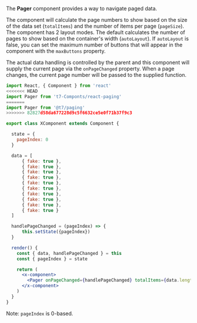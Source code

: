 The **Pager** component provides a way to navigate paged data.

The component will calculate the page numbers to show based on the size
of the data set (`totalItems`) and the number of items per page (`pageSize`). 
The component has 2 layout modes.  The default calculates the number of pages
to show based on the container's width (`autoLayout`).  If `autoLayout` is false,
you can set the maximum number of buttons that will appear in the component
with the `maxButtons` property.  

The actual data handling is controlled by the parent and this component will
supply the current page via the `onPageChanged` property.  When a page changes, 
the current page number will be passed to the supplied function.  

```jsx static
import React, { Component } from 'react'
<<<<<<< HEAD
import Pager from 't7-Componts/react-paging'
=======
import Pager from '@t7/paging'
>>>>>>> 82827d58da677228d9c5f6632ce5e0f71b37f9c3

export class XComponent extends Component { 

  state = {
    pageIndex: 0
  }

  data = [
      { fake: true },
      { fake: true },
      { fake: true },
      { fake: true },
      { fake: true },
      { fake: true },
      { fake: true },
      { fake: true },
      { fake: true },
      { fake: true }
  ]

  handlePageChanged = (pageIndex) => {
      this.setState({pageIndex})
  }

  render() {
    const { data, handlePageChanged } = this
    const { pageIndex } = state

    return (
      <x-component>
        <Pager onPageChanged={handlePageChanged} totalItems={data.length} pageIndex={pageIndex} pageSize={3} />
      </x-component>
    )
  }
}
```
Note: `pageIndex` is 0-based.